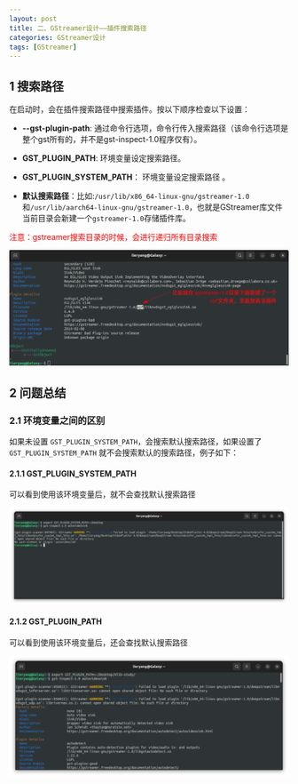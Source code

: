 ```yaml
---
layout: post
title: 二、GStreamer设计——插件搜索路径
categories: GStreamer设计
tags: [GStreamer]
---
```


## 1 搜索路径

在启动时，会在插件搜索路径中搜索插件。按以下顺序检查以下设置：

- **--gst-plugin-path**: 通过命令行选项，命令行传入搜索路径（该命令行选项是整个gst所有的，并不是gst-inspect-1.0程序仅有）。
  
- **GST_PLUGIN_PATH**: 环境变量设定搜索路径。

- **GST_PLUGIN_SYSTEM_PATH**： 环境变量设定搜索路径 。

- **默认搜索路径**：比如:`/usr/lib/x86_64-linux-gnu/gstreamer-1.0`和`/usr/lib/aarch64-linux-gnu/gstreamer-1.0`，也就是GStreamer库文件当前目录会新建一个`gstreamer-1.0`存储插件库。

<font color="red">注意：gstreamer搜索目录的时候，会进行递归所有目录搜索</font>

![alt text](/assets/GStreamerPluginDesign/02_plugin_search_path/image-2.png)

## 2 问题总结

### 2.1 环境变量之间的区别

如果未设置 `GST_PLUGIN_SYSTEM_PATH`，会搜索默认搜索路径，如果设置了 `GST_PLUGIN_SYSTEM_PATH` 就不会搜索默认的搜索路径，例子如下：

#### 2.1.1 GST_PLUGIN_SYSTEM_PATH

可以看到使用该环境变量后，就不会查找默认搜索路径

![alt text](/assets/GStreamerPluginDesign/02_plugin_search_path/image.png)

#### 2.1.2 GST_PLUGIN_PATH

可以看到使用该环境变量后，还会查找默认搜索路径

![alt text](/assets/GStreamerPluginDesign/02_plugin_search_path/image-1.png)

